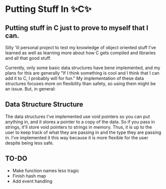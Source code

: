 # Putting Stuff In ✨C✨

## Putting stuff in C just to prove to myself that I can.

Silly 'lil personal project to test my knowledge of object oriented stuff I've learned as well as learning more about how C gets compiled and libraries and all that good stuff.

Currently, only some basic data structures have bene implemented, and my plans for this are generally "If I think something is cool and I think that I can add it to C, I probably will for fun." My implementation of these data structures focuses more on flexibility than safety, so using them might be an issue. But, in general: 

## Data Structure Structure
The data structures I've implemented use void pointers so you can put anything in, and it stores a pointer to a copy of the data. So if you pass in strings, it'll store void pointers to strings in memory. Thus, it is up to the user to keep track of what they are passing in and the type they are passing in. I've implemented it this way because it is more flexible for the user despite being less safe.

## TO-DO
* Make function names less tragic
* Finish hash map
* Add event handling
